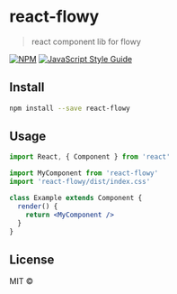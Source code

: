 # react-flowy

> react component lib for flowy

[![NPM](https://img.shields.io/npm/v/react-flowy.svg)](https://www.npmjs.com/package/react-flowy) [![JavaScript Style Guide](https://img.shields.io/badge/code_style-standard-brightgreen.svg)](https://standardjs.com)

## Install

```bash
npm install --save react-flowy
```

## Usage

```jsx
import React, { Component } from 'react'

import MyComponent from 'react-flowy'
import 'react-flowy/dist/index.css'

class Example extends Component {
  render() {
    return <MyComponent />
  }
}
```

## License

MIT © [ ](https://github.com/ )
